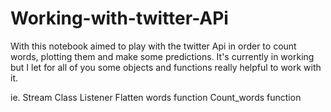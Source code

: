 # Working-with-twitter-APi

With this notebook aimed to play with the twitter Api in order to count words, plotting them and make some predictions. It's currently in working 
but I let for all of you some objects and functions really helpful to work with it.

ie. Stream Class Listener 
Flatten words function
Count_words function


